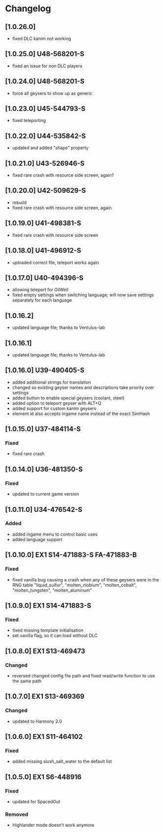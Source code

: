 # Changelog

## [1.0.26.0]
- fixed DLC kanim not working

## [1.0.25.0] U48-568201-S
- fixed an issue for non DLC players

## [1.0.24.0] U48-568201-S
- force all geysers to show up as generic

## [1.0.23.0] U45-544793-S
- fixed teleporting

## [1.0.22.0] U44-535842-S
- updated and added "shape" property

## [1.0.21.0] U43-526946-S
- fixed rare crash with resource side screen, again?

## [1.0.20.0] U42-509629-S
- rebuild
- fixed rare crash with resource side screen, again

## [1.0.19.0] U41-498381-S
- fixed rare crash with resource side screen

## [1.0.18.0] U41-496912-S
- uploaded correct file, teleport works again

## [1.0.17.0] U40-494396-S
- allowing teleport for OilWell
- fixed empty settings when switching language; will now save settings separately for each language

## [1.0.16.2]
- updated language file; thanks to Ventulus-lab

## [1.0.16.1]
- updated language file; thanks to Ventulus-lab

## [1.0.16.0] U39-490405-S
- added additional strings for translation
- changed so existing geyser names and descriptions take priority over settings
- added button to enable special geysers (coolant, steel)
- added option to teleport geyser with ALT+Q
- added support for custom kanim geysers
- element id also accepts ingame name instead of the exact SimHash

## [1.0.15.0] U37-484114-S

### Fixed
- fixed rare crash

## [1.0.14.0] U36-481350-S

### Fixed
- updated to current game version

## [1.0.11.0] U34-476542-S

### Added
- added ingame menu to control basic uses
- added language support

## [1.0.10.0] EX1 S14-471883-S FA-471883-B

### Fixed
- fixed vanilla bug causing a crash when any of these geysers were in the RNG table "liquid_sulfur", "molten_niobium", "molten_cobalt", "molten_tungsten", "molten_aluminum"

## [1.0.9.0] EX1 S14-471883-S

### Fixed
- fixed missing template initialisation
- set vanilla flag, so it can load without DLC

## [1.0.8.0] EX1 S13-469473

### Changed
- reversed changed config file path and fixed read/write function to use the same path

## [1.0.7.0] EX1 S13-469369

### Changed
- updated to Harmony 2.0

## [1.0.6.0] EX1 S11-464102

### Fixed
- added missing slush_salt_water to the default list

## [1.0.5.0] EX1 S6-448916

### Fixed
- updated for SpacedOut

### Removed
- Highlander mode doesn't work anymore
